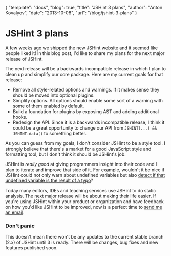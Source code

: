 {
  "template": "docs",
  "blog": true,
  "title": "JSHint 3 plans",
  "author": "Anton Kovalyov",
  "date": "2013-10-08",
  "url": "/blog/jshint-3-plans"
}

# JSHint 3 plans

A few weeks ago we shipped the new JSHint website and it seemed like
people liked it! In this blog post, I'd like to share my plans for the
next major release of JSHint.

The next release will be a backwards incompatible release in which I plan
to clean up and simplify our core package. Here are my current goals
for that release:

* Remove all style-related options and warnings. If it makes sense they
should be moved into optional plugins.
* Simplify options. All options should enable some sort of a warning with
some of them enabled by default.
* Build a foundation for plugins by exposing AST and adding additional
hooks.
* Redesign the API. Since it is a backwards incompatible release, I
think it could be a great opportunity to change our API from `JSHINT(...) &&
JSHINT.data()` to something better.

As you can guess from my goals, I don't consider JSHint to be a style tool.
I strongly believe that there's a market for a good JavaScript style and
formatting tool, but I don't think it should be JSHint's job.

JSHint is *really good* at giving programmers insight into their code
and I plan to iterate and improve that side of it. For example,
wouldn't it be nice if JSHint could not only warn about undefined variables
but also [detect if that undefined variable is the result of a typo](http://anton.kovalyov.net/p/js-typos/)?

Today many editors, IDEs and teaching services use JSHint to do static
analysis. The next major release will be about making their life easier.
If you're using JSHint within your product or organization and have feedback
on how you'd like JSHint to be improved, now is a perfect time to
[send me an email](mailto:anton@kovalyov.net).

### Don't panic

This doesn't mean there won't be any updates to the current stable branch (2.x)
of JSHint until 3 is ready. There will be changes, bug fixes and new features
published soon.